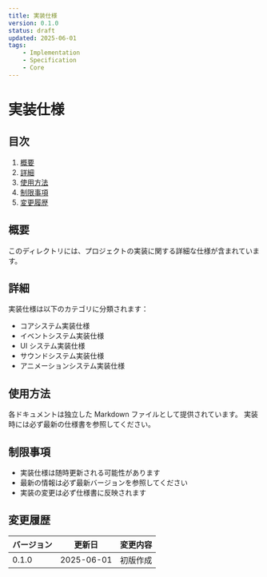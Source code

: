 ```yaml
---
title: 実装仕様
version: 0.1.0
status: draft
updated: 2025-06-01
tags:
    - Implementation
    - Specification
    - Core
---
```


# 実装仕様

## 目次

1. [概要](#概要)
2. [詳細](#詳細)
3. [使用方法](#使用方法)
4. [制限事項](#制限事項)
5. [変更履歴](#変更履歴)

## 概要

このディレクトリには、プロジェクトの実装に関する詳細な仕様が含まれています。

## 詳細

実装仕様は以下のカテゴリに分類されます：

-   コアシステム実装仕様
-   イベントシステム実装仕様
-   UI システム実装仕様
-   サウンドシステム実装仕様
-   アニメーションシステム実装仕様

## 使用方法

各ドキュメントは独立した Markdown ファイルとして提供されています。
実装時には必ず最新の仕様書を参照してください。

## 制限事項

-   実装仕様は随時更新される可能性があります
-   最新の情報は必ず最新バージョンを参照してください
-   実装の変更は必ず仕様書に反映されます

## 変更履歴

| バージョン | 更新日     | 変更内容 |
| ---------- | ---------- | -------- |
| 0.1.0      | 2025-06-01 | 初版作成 |
